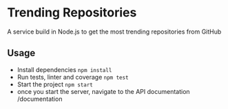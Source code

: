 # Trending Repositories
A service build in Node.js to get the most trending repositories from GitHub

## Usage

- Install dependencies ```npm install```
- Run tests, linter and coverage ```npm test```
- Start the project ```npm start```
- once you start the server, navigate to the API documentation /documentation
